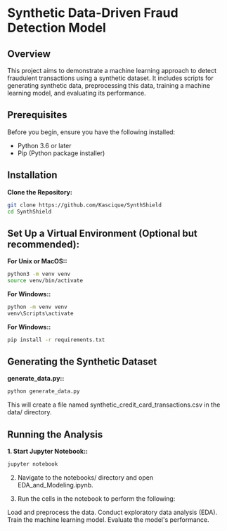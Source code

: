 # Synthetic Data-Driven Fraud Detection Model

## Overview

This project aims to demonstrate a machine learning approach to detect fraudulent transactions using a synthetic dataset. It includes scripts for generating synthetic data, preprocessing this data, training a machine learning model, and evaluating its performance.

## Prerequisites

Before you begin, ensure you have the following installed:

- Python 3.6 or later
- Pip (Python package installer)

## Installation

**Clone the Repository:**
```bash
git clone https://github.com/Kascique/SynthShield
cd SynthShield
```

## Set Up a Virtual Environment (Optional but recommended):

**For Unix or MacOS::**
```bash
python3 -m venv venv
source venv/bin/activate
```

**For Windows::**
```bash
python -m venv venv
venv\Scripts\activate
```

**For Windows::**
```bash
pip install -r requirements.txt
```

## Generating the Synthetic Dataset


**generate_data.py::**
```bash
python generate_data.py
```

This will create a file named synthetic_credit_card_transactions.csv in the data/ directory.

## Running the Analysis


**1. Start Jupyter Notebook::**
```bash
jupyter notebook
```

2. Navigate to the notebooks/ directory and open EDA_and_Modeling.ipynb.

3. Run the cells in the notebook to perform the following:

Load and preprocess the data.
Conduct exploratory data analysis (EDA).
Train the machine learning model.
Evaluate the model's performance.